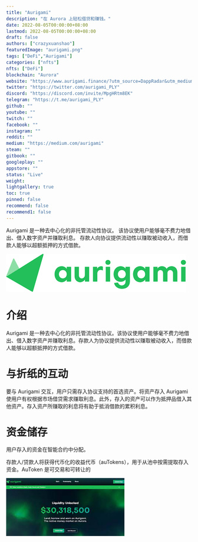 ```yaml
---
title: "Aurigami"
description: "在 Aurora 上轻松借贷和赚钱。"
date: 2022-08-05T00:00:00+08:00
lastmod: 2022-08-05T00:00:00+08:00
draft: false
authors: ["crazyxuanshao"]
featuredImage: "aurigami.png"
tags: ["DeFi","Aurigami"]
categories: ["nfts"]
nfts: ["DeFi"]
blockchain: "Aurora"
website: "https://www.aurigami.finance/?utm_source=DappRadar&utm_medium=deeplink&utm_campaign=visit-website"
twitter: "https://twitter.com/aurigami_PLY"
discord: "https://discord.com/invite/MpgHRtm8EK"
telegram: "https://t.me/aurigami_PLY"
github: ""
youtube: ""
twitch: ""
facebook: ""
instagram: ""
reddit: ""
medium: "https://medium.com/aurigami"
steam: ""
gitbook: ""
googleplay: ""
appstore: ""
status: "Live"
weight: 
lightgallery: true
toc: true
pinned: false
recommend: false
recommend1: false
---
```

<p>Aurigami 是一种去中心化的非托管流动性协议。 该协议使用户能够毫不费力地借出、借入数字资产并赚取利息。 存款人向协议提供流动性以赚取被动收入，而借款人能够以超额抵押的方式借款。</p>

![下载](下载.png)



# 介绍

Aurigami 是一种去中心化的非托管流动性协议。该协议使用户能够毫不费力地借出、借入数字资产并赚取利息。存款人为协议提供流动性以赚取被动收入，而借款人能够以超额抵押的方式借款。

# 与折纸的互动

要与 Aurigami 交互，用户只需存入协议支持的首选资产。将资产存入 Aurigami 使用户有权根据市场借贷需求赚取利息。此外，存入的资产可以作为抵押品借入其他资产。存入资产所赚取的利息将有助于抵消借款的累积利息。

# 资金储存

用户存入的资金在智能合约中分配。

存款人/贷款人将获得代币化的收益代币（auTokens），用于从池中按需提取存入资金。AuToken 是可交易和可转让的



![ggg](ggg.png)